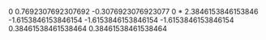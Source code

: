 0
0.7692307692307692
-0.3076923076923077
0
*
2.3846153846153846 -1.6153846153846154
-1.6153846153846154 -1.6153846153846154
0.38461538461538464 0.38461538461538464
